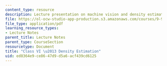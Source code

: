 ```yaml
---
content_type: resource
description: Lecture presentation on machine vision and density estimation.
file: https://ol-ocw-studio-app-production.s3.amazonaws.com/courses/9-913-pattern-recognition-for-machine-vision-fall-2004/ed8364e9ce8647d9d5a6acf439cd6125_class5_2003.pdf
file_type: application/pdf
learning_resource_types:
- Lecture Notes
parent_title: Lecture Notes
parent_type: CourseSection
resourcetype: Document
title: "Class VI \u2013 Density Estimation"
uid: ed8364e9-ce86-47d9-d5a6-acf439cd6125
---
```

